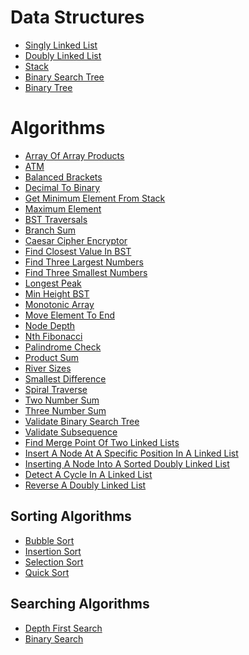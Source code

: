 # Data Structures
- [Singly Linked List]
- [Doubly Linked List]
- [Stack]
- [Binary Search Tree]
- [Binary Tree]

# Algorithms
- [Array Of Array Products]
- [ATM]
- [Balanced Brackets]
- [Decimal To Binary]
- [Get Minimum Element From Stack]
- [Maximum Element]
- [BST Traversals]
- [Branch Sum]
- [Caesar Cipher Encryptor]
- [Find Closest Value In BST]
- [Find Three Largest Numbers]
- [Find Three Smallest Numbers]
- [Longest Peak]
- [Min Height BST]
- [Monotonic Array]
- [Move Element To End]
- [Node Depth]
- [Nth Fibonacci]
- [Palindrome Check]
- [Product Sum]
- [River Sizes]
- [Smallest Difference]
- [Spiral Traverse]
- [Two Number Sum]
- [Three Number Sum]
- [Validate Binary Search Tree]
- [Validate Subsequence]
- [Find Merge Point Of Two Linked Lists]
- [Insert A Node At A Specific Position In A Linked List]
- [Inserting A Node Into A Sorted Doubly Linked List]
- [Detect A Cycle In A Linked List]
- [Reverse A Doubly Linked List]

## Sorting Algorithms
- [Bubble Sort]
- [Insertion Sort]
- [Selection Sort]
- [Quick Sort]

## Searching Algorithms
- [Depth First Search]
- [Binary Search]


[Singly Linked List]: https://github.com/gokul-sarath07/Coding/blob/master/Data%20Structures/Singley%20Linked%20List.py
[Doubly Linked List]: https://github.com/gokul-sarath07/Coding/blob/master/Data%20Structures/Doubly%20Linked%20List.py
[Stack]: https://github.com/gokul-sarath07/Coding/blob/master/Data%20Structures/Stack.py
[Binary Search Tree]: https://github.com/gokul-sarath07/Coding/blob/master/Data%20Structures/Binary%20Search%20Tree.py
[Binary Tree]: https://github.com/gokul-sarath07/Coding/blob/master/Data%20Structures/Binary%20Tree.py

[Array Of Array Products]: https://github.com/gokul-sarath07/Coding/blob/master/Algorithm/ArrayOfArrayProducts.py
[ATM]: https://github.com/gokul-sarath07/Coding/blob/master/Algorithm/ATM.py
[Balanced Brackets]: https://github.com/gokul-sarath07/Coding/blob/master/Data%20Structures/Stack/Balanced%20Brackets.py
[Decimal To Binary]: https://github.com/gokul-sarath07/Coding/blob/master/Data%20Structures/Stack/Decimal%20To%20Binary.py
[Get Minimum Element From Stack]: https://github.com/gokul-sarath07/Coding/blob/master/Data%20Structures/Stack/GetMinimum%20Element%20From%20Stack.py
[Maximum Element]: https://github.com/gokul-sarath07/Coding/blob/master/Data%20Structures/Stack/Maximum%20Element.py
[BST Traversals]: https://github.com/gokul-sarath07/Coding/blob/master/Algorithm/BSTTraversals.py
[Branch Sum]: https://github.com/gokul-sarath07/Coding/blob/master/Algorithm/BranchSum.py
[Caesar Cipher Encryptor]: https://github.com/gokul-sarath07/Coding/blob/master/Algorithm/CaesarCipherEncryptor.py
[Find Closest Value In BST]: https://github.com/gokul-sarath07/Coding/blob/master/Algorithm/FindClosestValueInBST.py
[Find Three Largest Numbers]: https://github.com/gokul-sarath07/Coding/blob/master/Algorithm/FindThreeLargestNumbers.py
[Find Three Smallest Numbers]: https://github.com/gokul-sarath07/Coding/blob/master/Algorithm/FindThreeSmallestNumbers.py
[Longest Peak]: https://github.com/gokul-sarath07/Coding/blob/master/Algorithm/LongestPeak.py
[Min Height BST]: https://github.com/gokul-sarath07/Coding/blob/master/Algorithm/MinHeightBST.py
[Monotonic Array]: https://github.com/gokul-sarath07/Coding/blob/master/Algorithm/MonotonicArray.py
[Move Element To End]: https://github.com/gokul-sarath07/Coding/blob/master/Algorithm/MoveElementToEnd.py
[Node Depth]: https://github.com/gokul-sarath07/Coding/blob/master/Algorithm/NodeDepth.py
[Nth Fibonacci]: https://github.com/gokul-sarath07/Coding/blob/master/Algorithm/NthFibonacci.py
[Palindrome Check]: https://github.com/gokul-sarath07/Coding/blob/master/Algorithm/PalindromeCheck.py
[Product Sum]: https://github.com/gokul-sarath07/Coding/blob/master/Algorithm/ProductSum.py
[River Sizes]: https://github.com/gokul-sarath07/Coding/blob/master/Algorithm/RiverSizes.py
[Smallest Difference]: https://github.com/gokul-sarath07/Coding/blob/master/Algorithm/SmallestDifference.py
[Spiral Traverse]: https://github.com/gokul-sarath07/Coding/blob/master/Algorithm/SpiralTraverse.py
[Two Number Sum]: https://github.com/gokul-sarath07/Coding/blob/master/Algorithm/TwoNumberSum.py
[Three Number Sum]: https://github.com/gokul-sarath07/Coding/blob/master/Algorithm/ThreeNumberSum.py
[Validate Binary Search Tree]: https://github.com/gokul-sarath07/Coding/blob/master/Algorithm/ValidateBinarySearchTree.py
[Validate Subsequence]: https://github.com/gokul-sarath07/Coding/blob/master/Algorithm/ValidateSubsequence.py
[Find Merge Point Of Two Linked Lists]: https://github.com/gokul-sarath07/Coding/blob/master/Data%20Structures/Linked%20List/Find%20Merge%20Point%20of%20Two%20Lists.py
[Insert A Node At A Specific Position In A Linked List]: https://github.com/gokul-sarath07/Coding/blob/master/Data%20Structures/Linked%20List/Insert%20a%20node%20at%20a%20specific%20position%20in%20a%20linked%20list.py
[Inserting A Node Into A Sorted Doubly Linked List]: https://github.com/gokul-sarath07/Coding/blob/master/Data%20Structures/Linked%20List/Inserting%20a%20Node%20Into%20a%20Sorted%20Doubly%20Linked%20List.py
[Detect A Cycle In A Linked List]: https://github.com/gokul-sarath07/Coding/blob/master/Data%20Structures/Linked%20List/Linked%20Lists%20-%20Detect%20a%20Cycle.py
[Reverse A Doubly Linked List]: https://github.com/gokul-sarath07/Coding/blob/master/Data%20Structures/Linked%20List/Reverse%20a%20doubly%20linked%20list.py

[Bubble Sort]: https://github.com/gokul-sarath07/Coding/blob/master/Algorithm/BubbleSort.py
[Insertion Sort]: https://github.com/gokul-sarath07/Coding/blob/master/Algorithm/InsertionSort.py
[Selection Sort]: https://github.com/gokul-sarath07/Coding/blob/master/Algorithm/SelectionSort.py
[Quick Sort]: https://github.com/gokul-sarath07/Coding/blob/master/Algorithm/QuickSort.py

[Depth First Search]: https://github.com/gokul-sarath07/Coding/blob/master/Algorithm/DepthFirstSearch.py
[Binary Search]: https://github.com/gokul-sarath07/Coding/blob/master/Algorithm/BinarySearch.py
